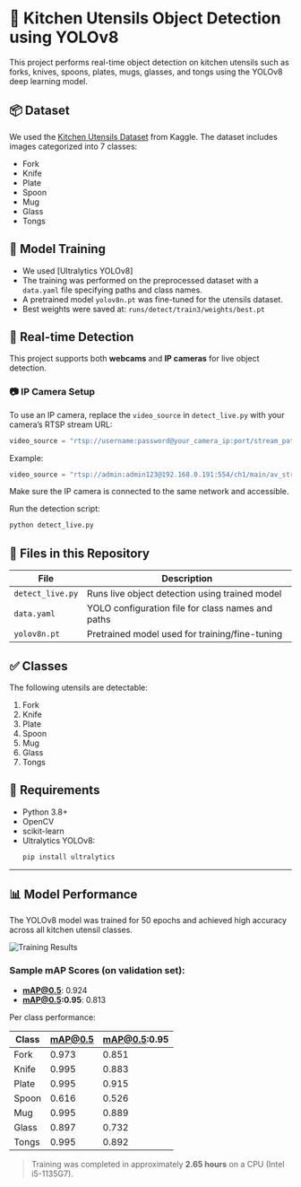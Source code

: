 # 🍴 Kitchen Utensils Object Detection using YOLOv8

This project performs real-time object detection on kitchen utensils such as forks, knives, spoons, plates, mugs, glasses, and tongs using the YOLOv8 deep learning model.

## 📦 Dataset

We used the [Kitchen Utensils Dataset](https://www.kaggle.com/datasets/raunakgola/kitchen-utensils) from Kaggle. The dataset includes images categorized into 7 classes:
- Fork
- Knife
- Plate
- Spoon
- Mug
- Glass
- Tongs

## 🧠 Model Training

- We used [Ultralytics YOLOv8]
- The training was performed on the preprocessed dataset with a `data.yaml` file specifying paths and class names.
- A pretrained model `yolov8n.pt` was fine-tuned for the utensils dataset.
- Best weights were saved at: `runs/detect/train3/weights/best.pt`

## 🎥 Real-time Detection

This project supports both **webcams** and **IP cameras** for live object detection.

### 📷 IP Camera Setup
To use an IP camera, replace the `video_source` in `detect_live.py` with your camera’s RTSP stream URL:
```python
video_source = "rtsp://username:password@your_camera_ip:port/stream_path"
```
Example:
```python
video_source = "rtsp://admin:admin123@192.168.0.191:554/ch1/main/av_stream"
```
Make sure the IP camera is connected to the same network and accessible.

Run the detection script:
```bash
python detect_live.py
```

## 📁 Files in this Repository

| File                        | Description                                        |
|----------------------------|----------------------------------------------------|
| `detect_live.py`           | Runs live object detection using trained model     |
| `data.yaml`                | YOLO configuration file for class names and paths  |
| `yolov8n.pt`               | Pretrained model used for training/fine-tuning     |

## ✅ Classes

The following utensils are detectable:
1. Fork
2. Knife
3. Plate
4. Spoon
5. Mug
6. Glass
7. Tongs

## 📌 Requirements

- Python 3.8+
- OpenCV
- scikit-learn
- Ultralytics YOLOv8:
  ```bash
  pip install ultralytics
  ```

---

## 📊 Model Performance

The YOLOv8 model was trained for 50 epochs and achieved high accuracy across all kitchen utensil classes.

![Training Results](training_results.png)

### Sample mAP Scores (on validation set):
- **mAP@0.5**: 0.924  
- **mAP@0.5:0.95**: 0.813  

Per class performance:

| Class  | mAP@0.5 | mAP@0.5:0.95 |
|--------|---------|--------------|
| Fork   | 0.973   | 0.851        |
| Knife  | 0.995   | 0.883        |
| Plate  | 0.995   | 0.915        |
| Spoon  | 0.616   | 0.526        |
| Mug    | 0.995   | 0.889        |
| Glass  | 0.897   | 0.732        |
| Tongs  | 0.995   | 0.892        |

> Training was completed in approximately **2.65 hours** on a CPU (Intel i5-1135G7).
